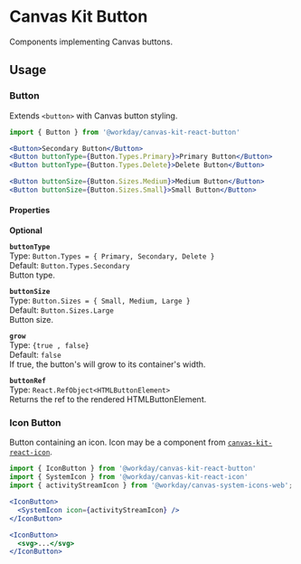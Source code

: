 # Canvas Kit Button

Components implementing Canvas buttons.

## Usage

### Button

Extends `<button>` with Canvas button styling.

```jsx
import { Button } from '@workday/canvas-kit-react-button'

<Button>Secondary Button</Button>
<Button buttonType={Button.Types.Primary}>Primary Button</Button>
<Button buttonType={Button.Types.Delete}>Delete Button</Button>

<Button buttonSize={Button.Sizes.Medium}>Medium Button</Button>
<Button buttonSize={Button.Sizes.Small}>Small Button</Button>
```

#### Properties

**Optional**

**`buttonType`**  
Type: `Button.Types = { Primary, Secondary, Delete }`  
Default: `Button.Types.Secondary`  
Button type.

**`buttonSize`**  
Type: `Button.Sizes = { Small, Medium, Large }`  
Default: `Button.Sizes.Large`  
Button size.

**`grow`**  
Type: `{true , false}`  
Default: `false`  
If true, the button's will grow to its container's width.

**`buttonRef`**  
Type: `React.RefObject<HTMLButtonElement>`  
Returns the ref to the rendered HTMLButtonElement.

### Icon Button

Button containing an icon. Icon may be a component from
[`canvas-kit-react-icon`](../canvas-kit-react-icon).

```jsx
import { IconButton } from '@workday/canvas-kit-react-button'
import { SystemIcon } from '@workday/canvas-kit-react-icon'
import { activityStreamIcon } from '@workday/canvas-system-icons-web';

<IconButton>
  <SystemIcon icon={activityStreamIcon} />
</IconButton>

<IconButton>
  <svg>...</svg>
</IconButton>
```
